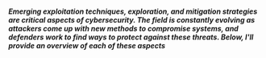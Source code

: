 ##### Emerging exploitation techniques, exploration, and mitigation strategies are critical aspects of cybersecurity. The field is constantly evolving as attackers come up with new methods to compromise systems, and defenders work to find ways to protect against these threats. Below, I'll provide an overview of each of these aspects
